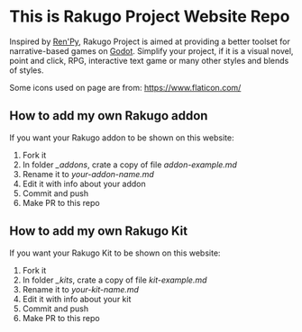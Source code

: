 # This is Rakugo Project Website Repo

Inspired by [Ren'Py], Rakugo Project is aimed at providing a better toolset for narrative-based games on [Godot].
Simplify your project, if it is a visual novel, point and click, RPG, interactive text game or many other styles and blends of styles.

Some icons used on page are from: https://www.flaticon.com/

## How to add my own Rakugo addon
If you want your Rakugo addon to be shown on this website:
1. Fork it
2. In folder *_addons*, crate a copy of file *addon-example.md*
3. Rename it to *your-addon-name.md*
4. Edit it with info about your addon
5. Commit and push
6. Make PR to this repo

## How to add my own Rakugo Kit
If you want your Rakugo Kit to be shown on this website:
1. Fork it
2. In folder *_kits*, crate a copy of file *kit-example.md*
3. Rename it to *your-kit-name.md*
4. Edit it with info about your kit
5. Commit and push
6. Make PR to this repo


[Ren'Py]: https://www.renpy.org
[Godot]: https://godotengine.org
